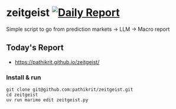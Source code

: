 # zeitgeist [![Daily Report](https://github.com/pathikrit/zeitgeist/actions/workflows/daily_report.yml/badge.svg)](https://github.com/pathikrit/zeitgeist/actions/workflows/daily_report.yml)
Simple script to go from prediction markets -> LLM -> Macro report

## Today's Report
- <https://pathikrit.github.io/zeitgeist/>

### Install & run
```shell
git clone git@github.com:pathikrit/zeitgeist.git
cd zeitgeist
uv run marimo edit zeitgeist.py
```
